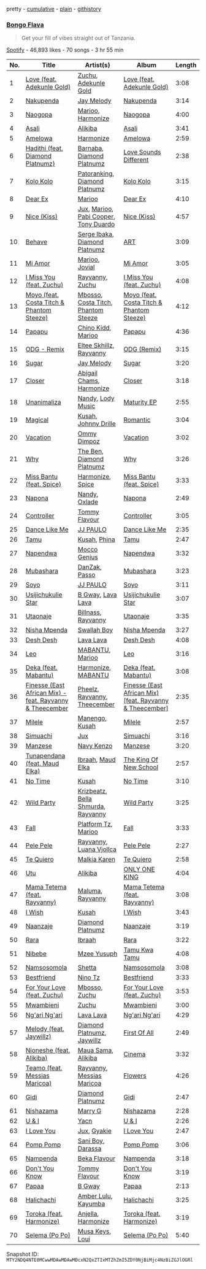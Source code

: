 pretty - [cumulative](/playlists/cumulative/37i9dQZF1DX3EbcelyrZPd.md) - [plain](/playlists/plain/37i9dQZF1DX3EbcelyrZPd) - [githistory](https://github.githistory.xyz/mackorone/spotify-playlist-archive/blob/main/playlists/plain/37i9dQZF1DX3EbcelyrZPd)

### [Bongo Flava](https://open.spotify.com/playlist/37i9dQZF1DX3EbcelyrZPd)

> Get your fill of vibes straight out of Tanzania.

[Spotify](https://open.spotify.com/user/spotify) - 46,893 likes - 70 songs - 3 hr 55 min

| No. | Title | Artist(s) | Album | Length |
|---|---|---|---|---|
| 1 | [Love \(feat\. Adekunle Gold\)](https://open.spotify.com/track/6bNPaXLR7BRZbg28hNgiBi) | [Zuchu](https://open.spotify.com/artist/6LzSS8yBk2YQpAvQxzOu0M), [Adekunle Gold](https://open.spotify.com/artist/2IK173RXLiCSQ8fhDlAb3s) | [Love \(feat\. Adekunle Gold\)](https://open.spotify.com/album/44zzNErcfsYL8RYQaQ8uEw) | 3:08 |
| 2 | [Nakupenda](https://open.spotify.com/track/3TlutO6C5h7LgLcH0X8GMc) | [Jay Melody](https://open.spotify.com/artist/58JfjeSwt2vRDspRRp1b70) | [Nakupenda](https://open.spotify.com/album/0rupjiEp0TDMmvIx5nmTzN) | 3:14 |
| 3 | [Naogopa](https://open.spotify.com/track/7dpCzGxbcTzSL3j6mKdSuG) | [Marioo](https://open.spotify.com/artist/4ZTqTkO2kj1doQrbqQ5KEe), [Harmonize](https://open.spotify.com/artist/1eCaedusgydlcn69blHOvL) | [Naogopa](https://open.spotify.com/album/0YkcJmRaaQwGjs5BPoQaP5) | 4:00 |
| 4 | [Asali](https://open.spotify.com/track/6zOkUcfqRYE6vc1iIa2KtB) | [Alikiba](https://open.spotify.com/artist/2nGoKcLdXktxEXvMdTDsIT) | [Asali](https://open.spotify.com/album/1949QLHsnthywLL5n79tAz) | 3:41 |
| 5 | [Amelowa](https://open.spotify.com/track/2EiGkSOY6o01g9gDm1lrzk) | [Harmonize](https://open.spotify.com/artist/1eCaedusgydlcn69blHOvL) | [Amelowa](https://open.spotify.com/album/0cb7S8oT18YIVZDoiqlytV) | 2:59 |
| 6 | [Hadithi \(feat\. Diamond Platnumz\)](https://open.spotify.com/track/5TrEBfukZOp890EY750Ktn) | [Barnaba](https://open.spotify.com/artist/3ICwBdKVyEdVqFqZX0BAks), [Diamond Platnumz](https://open.spotify.com/artist/3cAisWS37sGCCtRgWfvrod) | [Love Sounds Different](https://open.spotify.com/album/7uUGjipQKNBau0C3KASL56) | 2:38 |
| 7 | [Kolo Kolo](https://open.spotify.com/track/2RnkJgwCzgvQU3MUysO1fG) | [Patoranking](https://open.spotify.com/artist/2hKQc001G7ggs3ZyxMdkGq), [Diamond Platnumz](https://open.spotify.com/artist/3cAisWS37sGCCtRgWfvrod) | [Kolo Kolo](https://open.spotify.com/album/6o46JSSqZAcJSma0j37t4u) | 3:15 |
| 8 | [Dear Ex](https://open.spotify.com/track/3aZTvjlq5maf7UF61SVlEF) | [Marioo](https://open.spotify.com/artist/4ZTqTkO2kj1doQrbqQ5KEe) | [Dear Ex](https://open.spotify.com/album/64gX9zSmA9yb7wvWsl1ebI) | 4:10 |
| 9 | [Nice \(Kiss\)](https://open.spotify.com/track/2FPOpkUFjQBzJVxK8zF2DA) | [Jux](https://open.spotify.com/artist/2ZLAPSgdMTOcovno5mGBZW), [Marioo](https://open.spotify.com/artist/4ZTqTkO2kj1doQrbqQ5KEe), [Pabi Cooper](https://open.spotify.com/artist/6EG9v86LsCoq5HS4Jj1zCQ), [Tony Duardo](https://open.spotify.com/artist/6qF0eiWwQF073J1MuVFs5z) | [Nice \(Kiss\)](https://open.spotify.com/album/1c92y23VH1pBjyR4LOhJQm) | 4:57 |
| 10 | [Behave](https://open.spotify.com/track/0evM3jWXDHZD7myeqqPuGf) | [Serge Ibaka](https://open.spotify.com/artist/4fDx6CTJ4KWhnAg6TvwmWe), [Diamond Platnumz](https://open.spotify.com/artist/3cAisWS37sGCCtRgWfvrod) | [ART](https://open.spotify.com/album/2UGjMioVdRsPg1lvm6dQnW) | 3:09 |
| 11 | [Mi Amor](https://open.spotify.com/track/0bk32GtgvGAgaShB0Hj5oV) | [Marioo](https://open.spotify.com/artist/4ZTqTkO2kj1doQrbqQ5KEe), [Jovial](https://open.spotify.com/artist/0byBbjjMnPnPDMosIzKHO4) | [Mi Amor](https://open.spotify.com/album/5XWqrMOMNhND3bpeSHxjYm) | 3:05 |
| 12 | [I Miss You \(feat\. Zuchu\)](https://open.spotify.com/track/48jlHKY7uwSlqsTf1dnhsw) | [Rayvanny](https://open.spotify.com/artist/7G9dCn1mqomAa0ucJoBm6J), [Zuchu](https://open.spotify.com/artist/6LzSS8yBk2YQpAvQxzOu0M) | [I Miss You \(feat\. Zuchu\)](https://open.spotify.com/album/1aqHzgNXXU3fuvrc2MRDBD) | 4:08 |
| 13 | [Moyo \(feat\. Costa Titch & Phantom Steeze\)](https://open.spotify.com/track/7ekrjUWevBEalqmms6kM3K) | [Mbosso](https://open.spotify.com/artist/2aD5NzVGvpZmoMKu07M6Sa), [Costa Titch](https://open.spotify.com/artist/5IaDEj02UeuU9YQSunGWgG), [Phantom Steeze](https://open.spotify.com/artist/02XiDOg93e5rFwmPoc7O6S) | [Moyo \(feat\. Costa Titch & Phantom Steeze\)](https://open.spotify.com/album/12PHIJ7XJEjiclcDuljOtE) | 4:12 |
| 14 | [Papapu](https://open.spotify.com/track/6kEvmo6uQopt9H1qacjSTx) | [Chino Kidd](https://open.spotify.com/artist/2EuodBUTVs5DBUkauhlsnm), [Marioo](https://open.spotify.com/artist/4ZTqTkO2kj1doQrbqQ5KEe) | [Papapu](https://open.spotify.com/album/5vdqcmLs5OOvJzv0vilk09) | 4:36 |
| 15 | [ODG \- Remix](https://open.spotify.com/track/3BqDMZ9MxSaoXe3zuVIKuR) | [Eltee Skhillz](https://open.spotify.com/artist/2TaztBC0I5tyAKvuFvVoTT), [Rayvanny](https://open.spotify.com/artist/7G9dCn1mqomAa0ucJoBm6J) | [ODG \(Remix\)](https://open.spotify.com/album/6vh28C9UkOKgW8K1KQ5Q2M) | 3:15 |
| 16 | [Sugar](https://open.spotify.com/track/2lhslrjGZOgYfZI0OI4kT2) | [Jay Melody](https://open.spotify.com/artist/58JfjeSwt2vRDspRRp1b70) | [Sugar](https://open.spotify.com/album/0tQvHv3J5vXMHBMa42vj9u) | 3:20 |
| 17 | [Closer](https://open.spotify.com/track/4tcINUMLwOk74IJqeoTv8W) | [Abigail Chams](https://open.spotify.com/artist/3jFSzxz2HWuQ7fDishuCE8), [Harmonize](https://open.spotify.com/artist/1eCaedusgydlcn69blHOvL) | [Closer](https://open.spotify.com/album/0w6C76lbJGFdiKQlwfYNPm) | 3:18 |
| 18 | [Unanimaliza](https://open.spotify.com/track/67F4XuZS8JXs8t5UZBjEFg) | [Nandy](https://open.spotify.com/artist/2YfO4GV7JrFSXyfEoa5id3), [Lody Music](https://open.spotify.com/artist/74V5EGZx8m1D9pAErk5TEz) | [Maturity EP](https://open.spotify.com/album/55GR8hOcCxxiWApDdURREq) | 2:55 |
| 19 | [Magical](https://open.spotify.com/track/48vs5A0PgEI38s6r92lwsC) | [Kusah](https://open.spotify.com/artist/260q55nLIeMDgpXiUJYTRK), [Johnny Drille](https://open.spotify.com/artist/4f8vvLN5Rt3WszqOqVR9e9) | [Romantic](https://open.spotify.com/album/2zeZk35J1bMoXDhpsxrSxq) | 3:04 |
| 20 | [Vacation](https://open.spotify.com/track/6gODHGgWyNxfg4oiHf3zDw) | [Ommy Dimpoz](https://open.spotify.com/artist/3xf0XXmoiUgVVyZBYYjpt6) | [Vacation](https://open.spotify.com/album/3BhNvnIYdTtYBfTQsxBb7F) | 3:02 |
| 21 | [Why](https://open.spotify.com/track/6TlZkvGTKWJXtYUx4XGCyv) | [The Ben](https://open.spotify.com/artist/71jxVM5UsQTnPa9DpkK21E), [Diamond Platnumz](https://open.spotify.com/artist/3cAisWS37sGCCtRgWfvrod) | [Why](https://open.spotify.com/album/4qdyzWegDBzlnPfl0FmBaB) | 3:26 |
| 22 | [Miss Bantu \(feat\. Spice\)](https://open.spotify.com/track/25G0isuPtzCqMWDPm99yPS) | [Harmonize](https://open.spotify.com/artist/1eCaedusgydlcn69blHOvL), [Spice](https://open.spotify.com/artist/0wEvWMQRqaXcgnrZv6KtyL) | [Miss Bantu \(feat\. Spice\)](https://open.spotify.com/album/3MUrDQrZLAlpUPniQ63wwZ) | 3:33 |
| 23 | [Napona](https://open.spotify.com/track/0vqWa6py4X96uFeaue6DKv) | [Nandy](https://open.spotify.com/artist/2YfO4GV7JrFSXyfEoa5id3), [Oxlade](https://open.spotify.com/artist/3WTrdbZU99dgTtt3ZkyamT) | [Napona](https://open.spotify.com/album/2g6WReKqmaMix2XTl58AI6) | 2:49 |
| 24 | [Controller](https://open.spotify.com/track/4Bpkbim8Fxw8dSdqVFgzbX) | [Tommy Flavour](https://open.spotify.com/artist/71Jz2mbUErvv3YnRSLJTAu) | [Controller](https://open.spotify.com/album/07kcDlbjoCj3aFEw63CDA2) | 3:05 |
| 25 | [Dance Like Me](https://open.spotify.com/track/4rJCdNRUWkJKtOUR9veXZx) | [JJ PAULO](https://open.spotify.com/artist/6qz66TzT4aoNkudjDofqfm) | [Dance Like Me](https://open.spotify.com/album/72ibFZIXbhyXZzceHRqpC3) | 2:35 |
| 26 | [Tamu](https://open.spotify.com/track/1RQIkjqlcOedo5V3XuVz4p) | [Kusah](https://open.spotify.com/artist/260q55nLIeMDgpXiUJYTRK), [Phina](https://open.spotify.com/artist/0P8iG03KHWTtOIcGUtBZGx) | [Tamu](https://open.spotify.com/album/2ECJ66uDhZZ1N7PFPMjblN) | 2:47 |
| 27 | [Napendwa](https://open.spotify.com/track/3u6R15tCAq3raSJlIuTorR) | [Mocco Genius](https://open.spotify.com/artist/0qR7Js4rYymyutq0Sh8Fz9) | [Napendwa](https://open.spotify.com/album/5xrpONTifEME2SshnJEjkZ) | 3:32 |
| 28 | [Mubashara](https://open.spotify.com/track/0LJfViJHjkkqRmgo8cR5bs) | [DanZak](https://open.spotify.com/artist/3oNTjRNQ7IUHGKa5lF6Pbo), [Passo](https://open.spotify.com/artist/5LnngmOaUBviZk4qfJGNAr) | [Mubashara](https://open.spotify.com/album/3hvddaiwUCYM1VWMg15TY9) | 3:23 |
| 29 | [Soyo](https://open.spotify.com/track/4N71F66XSVP9vwWzoUpKAl) | [JJ PAULO](https://open.spotify.com/artist/6qz66TzT4aoNkudjDofqfm) | [Soyo](https://open.spotify.com/album/3BwwEwhCb7mOkNLQ8qe5xK) | 3:11 |
| 30 | [Usijichukulie Star](https://open.spotify.com/track/6hisHwCinS4fPRNAzYmrVk) | [B Gway](https://open.spotify.com/artist/2McpxRWbFB0yp0zsh38XOZ), [Lava Lava](https://open.spotify.com/artist/2cL2c9xC1XYPHP9HkToTkd) | [Usijichukulie Star](https://open.spotify.com/album/0Bp8t9wTlO14CgYfmXJsZY) | 3:07 |
| 31 | [Utaonaje](https://open.spotify.com/track/7imIaiILBsQDjBjs9RB9rb) | [Billnass](https://open.spotify.com/artist/2M65k1sV0TdWJxtHBR4YI4), [Rayvanny](https://open.spotify.com/artist/7G9dCn1mqomAa0ucJoBm6J) | [Utaonaje](https://open.spotify.com/album/10vwqg8nJonBXhv0jF9zZv) | 3:35 |
| 32 | [Nisha Mpenda](https://open.spotify.com/track/1UQfdQIYiu4Ogj7SOWBTJf) | [Swallah Boy](https://open.spotify.com/artist/28zsrbRGqavxYLzkVF03cX) | [Nisha Mpenda](https://open.spotify.com/album/0OzmP1AOTb9zZPHsr4mvm8) | 3:27 |
| 33 | [Desh Desh](https://open.spotify.com/track/1ZDuaLvkiFkpsdY588XgO1) | [Lava Lava](https://open.spotify.com/artist/2cL2c9xC1XYPHP9HkToTkd) | [Desh Desh](https://open.spotify.com/album/5TeobdTGGuqEeAJVmFMAe8) | 4:08 |
| 34 | [Leo](https://open.spotify.com/track/03kUovuwKyc4vneZJke4EO) | [MABANTU](https://open.spotify.com/artist/41d5wDbsNkjpFaRI7jUHl8), [Marioo](https://open.spotify.com/artist/4ZTqTkO2kj1doQrbqQ5KEe) | [Leo](https://open.spotify.com/album/2tIr3KswVQIL39OQgOaqqo) | 3:16 |
| 35 | [Deka \(feat\. Mabantu\)](https://open.spotify.com/track/7KjPkecOPSbOakRrlrfbZF) | [Harmonize](https://open.spotify.com/artist/1eCaedusgydlcn69blHOvL), [MABANTU](https://open.spotify.com/artist/41d5wDbsNkjpFaRI7jUHl8) | [Deka \(feat\. Mabantu\)](https://open.spotify.com/album/4hp2roWquO9nf8LZL8qF5m) | 3:08 |
| 36 | [Finesse \(East African Mix\) \- feat\. Rayvanny & Theecember](https://open.spotify.com/track/1mKt6MgYyZv6h8aTxX4ng8) | [Pheelz](https://open.spotify.com/artist/5Jv1MsZBh0sqokFq7pU8Xg), [Rayvanny](https://open.spotify.com/artist/7G9dCn1mqomAa0ucJoBm6J), [Theecember](https://open.spotify.com/artist/0rzJVsg2Vmtvh9yBrPB2fs) | [Finesse \(East African Mix\) \[feat\. Rayvanny & Theecember\]](https://open.spotify.com/album/1eo8bkskV4VPzTLvKidTbE) | 2:35 |
| 37 | [Milele](https://open.spotify.com/track/3vArI20yjxyaVepSKiaUml) | [Manengo](https://open.spotify.com/artist/340oRLVQms0ZR6ijh6mFGS), [Kusah](https://open.spotify.com/artist/260q55nLIeMDgpXiUJYTRK) | [Milele](https://open.spotify.com/album/4wIHp3uNOmvSxsmquGOqe7) | 2:57 |
| 38 | [Simuachi](https://open.spotify.com/track/7JYv26TNZe13Uqyv0yXPv2) | [Jux](https://open.spotify.com/artist/2ZLAPSgdMTOcovno5mGBZW) | [Simuachi](https://open.spotify.com/album/7FD2xZiU0uSv12RfbpD0BC) | 3:16 |
| 39 | [Manzese](https://open.spotify.com/track/3YShLver8yW2GFaVyyo53s) | [Navy Kenzo](https://open.spotify.com/artist/7oHH7jM5KdlCLHjr3OshQx) | [Manzese](https://open.spotify.com/album/5Q7GATwyhV0GGRS9uA6HPo) | 3:20 |
| 40 | [Tunapendana \(feat\. Maud Elka\)](https://open.spotify.com/track/2rwU0kvCkwejnSy3TGhRDS) | [Ibraah](https://open.spotify.com/artist/0Dxcbz9hjyAdLULzwZcxWe), [Maud Elka](https://open.spotify.com/artist/2U3zSgyMqytkWn9ZmX94ZR) | [The King Of New School](https://open.spotify.com/album/5yAlMOYeLIEerxJyCbJEtu) | 2:57 |
| 41 | [No Time](https://open.spotify.com/track/6KVESuAVZDmmMqGVLgPW2P) | [Kusah](https://open.spotify.com/artist/260q55nLIeMDgpXiUJYTRK) | [No Time](https://open.spotify.com/album/3zr51b8usrlLH6dLM3Gj70) | 3:10 |
| 42 | [Wild Party](https://open.spotify.com/track/1MPE4zErPnH2kCF5oqUO0q) | [Krizbeatz](https://open.spotify.com/artist/5ecA37waug3nQ8hqfz6IlT), [Bella Shmurda](https://open.spotify.com/artist/7kK5badbqOjd8WlT2XWMeM), [Rayvanny](https://open.spotify.com/artist/7G9dCn1mqomAa0ucJoBm6J) | [Wild Party](https://open.spotify.com/album/6nSCa4VbVgAHdTrZee4vdQ) | 3:25 |
| 43 | [Fall](https://open.spotify.com/track/6JZemVPI8dX5M6is4gayPK) | [Platform Tz](https://open.spotify.com/artist/6b4FmhYEMo14E648KMF8Md), [Marioo](https://open.spotify.com/artist/4ZTqTkO2kj1doQrbqQ5KEe) | [Fall](https://open.spotify.com/album/6BnPu8dEH5XY5DJY1B0xef) | 3:33 |
| 44 | [Pele Pele](https://open.spotify.com/track/3jlFv5sxExswhKsgOKVay0) | [Rayvanny](https://open.spotify.com/artist/7G9dCn1mqomAa0ucJoBm6J), [Luana Vjollca](https://open.spotify.com/artist/2pF2CPS9lzI3U0ABZk6ZBy) | [Pele Pele](https://open.spotify.com/album/0spgH5Pa0eR3hBH9zotjek) | 2:27 |
| 45 | [Te Quiero](https://open.spotify.com/track/420JxzIQL7fiH7hAAJAvsk) | [Malkia Karen](https://open.spotify.com/artist/7b06gok59Tl7xADRHWKpnr) | [Te Quiero](https://open.spotify.com/album/28I2Cswf6Ha0dOd6Yer1Ef) | 2:58 |
| 46 | [Utu](https://open.spotify.com/track/6mzsCUtAl9yXzRQTbToJ57) | [Alikiba](https://open.spotify.com/artist/2nGoKcLdXktxEXvMdTDsIT) | [ONLY ONE KING](https://open.spotify.com/album/0u649Gff5qgywplGmwA74P) | 4:04 |
| 47 | [Mama Tetema \(feat\. Rayvanny\)](https://open.spotify.com/track/0nuTnOboL7Zaaqm76CQHEk) | [Maluma](https://open.spotify.com/artist/1r4hJ1h58CWwUQe3MxPuau), [Rayvanny](https://open.spotify.com/artist/7G9dCn1mqomAa0ucJoBm6J) | [Mama Tetema \(feat\. Rayvanny\)](https://open.spotify.com/album/05Qli4IZBlwPnBHcMdmF0z) | 3:08 |
| 48 | [I Wish](https://open.spotify.com/track/4GIfPrNdScX8VS7uL931G4) | [Kusah](https://open.spotify.com/artist/260q55nLIeMDgpXiUJYTRK) | [I Wish](https://open.spotify.com/album/3PHJ72Y8qHslPZ6gPIkj8V) | 3:43 |
| 49 | [Naanzaje](https://open.spotify.com/track/0ryJsVr3xjiaZdnCPrk9zK) | [Diamond Platnumz](https://open.spotify.com/artist/3cAisWS37sGCCtRgWfvrod) | [Naanzaje](https://open.spotify.com/album/2PtTNJNz9aIkxIYPXPgYnD) | 3:19 |
| 50 | [Rara](https://open.spotify.com/track/7bcYejtryMBwpWehedwsse) | [Ibraah](https://open.spotify.com/artist/0Dxcbz9hjyAdLULzwZcxWe) | [Rara](https://open.spotify.com/album/3rdA7AosUizjDVtRQUREUK) | 3:22 |
| 51 | [Nibebe](https://open.spotify.com/track/0wAeptB1IYnjfmU4yP6Mxn) | [Mzee Yusuph](https://open.spotify.com/artist/1JyYRDJWdQMECFjJGWjMqm) | [Tamu Kwa Tamu](https://open.spotify.com/album/0VYGQMTaK2E8l8lWresCxq) | 4:08 |
| 52 | [Namsosomola](https://open.spotify.com/track/3fXb1cxpNEsaQPRZDMmB2U) | [Shetta](https://open.spotify.com/artist/1UaXKMZaYJipBoWQS9XdCT) | [Namsosomola](https://open.spotify.com/album/33uT8tBAbDxnOH12LdoVyV) | 3:08 |
| 53 | [Bestfriend](https://open.spotify.com/track/71VfgEoTxsvCM6t3ezM4O4) | [Nino Tz](https://open.spotify.com/artist/3LTyFY0h2skH9h7Us2kGEn) | [Bestfriend](https://open.spotify.com/album/1yAjYmx4h0wcZkQYXPHnnh) | 3:33 |
| 54 | [For Your Love \(feat\. Zuchu\)](https://open.spotify.com/track/1J6P9Dt1Ab8ZQTzWbDW8es) | [Mbosso](https://open.spotify.com/artist/2aD5NzVGvpZmoMKu07M6Sa), [Zuchu](https://open.spotify.com/artist/6LzSS8yBk2YQpAvQxzOu0M) | [For Your Love \(feat\. Zuchu\)](https://open.spotify.com/album/0HD9bj3s370MOajfNWvzvx) | 3:53 |
| 55 | [Mwambieni](https://open.spotify.com/track/0RHpqRNqC51Jb3BFvRjhB9) | [Zuchu](https://open.spotify.com/artist/6LzSS8yBk2YQpAvQxzOu0M) | [Mwambieni](https://open.spotify.com/album/5KWJSzOB7rysi3VT90lTAJ) | 3:00 |
| 56 | [Ng'ari Ng'ari](https://open.spotify.com/track/6a2bPw2tY0yTAsFUQqdccf) | [Lava Lava](https://open.spotify.com/artist/2cL2c9xC1XYPHP9HkToTkd) | [Ng'ari Ng'ari](https://open.spotify.com/album/2OkhAnQxJPqgebWQwFHdC4) | 4:29 |
| 57 | [Melody \(feat\. Jaywillz\)](https://open.spotify.com/track/5c9ZCWYpUEiT00SxM1WhJI) | [Diamond Platnumz](https://open.spotify.com/artist/3cAisWS37sGCCtRgWfvrod), [Jaywillz](https://open.spotify.com/artist/0eYIT8bKfvhhDHFH1A0rxk) | [First Of All](https://open.spotify.com/album/6v6K6mV2H1PcOTs0KfJkBx) | 2:49 |
| 58 | [Nioneshe \(feat\. Alikiba\)](https://open.spotify.com/track/6oLjaEGYQzinmglh4IwqIt) | [Maua Sama](https://open.spotify.com/artist/5U8jnk47jb3p6wCtb6SgS2), [Alikiba](https://open.spotify.com/artist/2nGoKcLdXktxEXvMdTDsIT) | [Cinema](https://open.spotify.com/album/5Qe5uxTUw3myubH9pH2mAK) | 3:32 |
| 59 | [Teamo \(feat\. Messias Maricoa\)](https://open.spotify.com/track/2wuJk9kUdm3Z8dobXgpzyf) | [Rayvanny](https://open.spotify.com/artist/7G9dCn1mqomAa0ucJoBm6J), [Messias Maricoa](https://open.spotify.com/artist/2nGm3BYzGAxkIuptvhRD99) | [Flowers](https://open.spotify.com/album/1yYgqZbQEi9NdfrGg364bW) | 4:26 |
| 60 | [Gidi](https://open.spotify.com/track/06bEwGenmg6cgbfDj6Jw7F) | [Diamond Platnumz](https://open.spotify.com/artist/3cAisWS37sGCCtRgWfvrod) | [Gidi](https://open.spotify.com/album/5sN7Aqocqc5gQ3p3vYVYQt) | 2:47 |
| 61 | [Nishazama](https://open.spotify.com/track/3fG8h0OYj0mcPr1pY4a3xm) | [Marry G](https://open.spotify.com/artist/4a2pfrraFdyyLThW3OECWb) | [Nishazama](https://open.spotify.com/album/0aN6E9LOov8eZ6daNph6Sc) | 2:28 |
| 62 | [U & I](https://open.spotify.com/track/7eC2CHUQLTUCMoM4TJWlWS) | [Yacn](https://open.spotify.com/artist/1GJs903cqCxvcxyLoKTeDH) | [U & I](https://open.spotify.com/album/5w7M7I2kIAO2wkmjfQl9kh) | 2:26 |
| 63 | [I Love You](https://open.spotify.com/track/431exPjnaorQQS0J9S8cN6) | [Jux](https://open.spotify.com/artist/2ZLAPSgdMTOcovno5mGBZW), [Gyakie](https://open.spotify.com/artist/1zO1FWFxxNUCqUuGATxZQZ) | [I Love You](https://open.spotify.com/album/2IFf1dEQFwXSil0IPksTSF) | 2:47 |
| 64 | [Pomp Pomp](https://open.spotify.com/track/7c80qxudZjhs4niCgOi0Gi) | [Sani Boy](https://open.spotify.com/artist/7koc9wMjyVw3KNLwc6bSKb), [Darassa](https://open.spotify.com/artist/34iDTihXiyRsnPa8dCF05a) | [Pomp Pomp](https://open.spotify.com/album/2VgxfRdeb2X6nihfFXMhrM) | 3:06 |
| 65 | [Nampenda](https://open.spotify.com/track/3OV9LcFiJZn4CMulAiPoGP) | [Beka Flavour](https://open.spotify.com/artist/6jETz99dtLj1EgPF1C3xvU) | [Nampenda](https://open.spotify.com/album/0N3ZA8EsUB5qBk2cJUxpx8) | 3:18 |
| 66 | [Don't You Know](https://open.spotify.com/track/1XPpKdRjnNNsXZcYg7Krwg) | [Tommy Flavour](https://open.spotify.com/artist/71Jz2mbUErvv3YnRSLJTAu) | [Don't You Know](https://open.spotify.com/album/3iMtRORC74LGs0pm4AewFB) | 3:19 |
| 67 | [Papaa](https://open.spotify.com/track/06MXbcZxZqPJPcFHaQLmkL) | [B Gway](https://open.spotify.com/artist/2McpxRWbFB0yp0zsh38XOZ) | [Papaa](https://open.spotify.com/album/77qytTZiJTwHdJTfANVsrk) | 2:13 |
| 68 | [Halichachi](https://open.spotify.com/track/6SWpURhRKx8IN6IXzCSV2S) | [Amber Lulu](https://open.spotify.com/artist/7eaEAJe6zgz9QVfEEP3dUg), [Kayumba](https://open.spotify.com/artist/1HzG2aC1CemHeowaRUeahk) | [Halichachi](https://open.spotify.com/album/5Uz3x5jAmxJuUQBDEFLhvb) | 3:25 |
| 69 | [Toroka \(feat\. Harmonize\)](https://open.spotify.com/track/31MN3z8m1u2fcd5q1zWrV2) | [Anjella](https://open.spotify.com/artist/1lcK1UQbscJsiUpPC69kls), [Harmonize](https://open.spotify.com/artist/64GTboisPoAt7HLgXLB6Yk) | [Toroka \(feat\. Harmonize\)](https://open.spotify.com/album/4h0DfQ52UCckHUf4khRyGX) | 3:19 |
| 70 | [Selema \(Po Po\)](https://open.spotify.com/track/1bnWGzdaZw0FPZddeGk9yv) | [Musa Keys](https://open.spotify.com/artist/414pDI8Y502owCbg7U6Skf), [Loui](https://open.spotify.com/artist/53SBWd8nuUmKxJPS9quQi5) | [Selema \(Po Po\)](https://open.spotify.com/album/4EdPLVn4ZEZeRLkEw8ikiR) | 5:40 |

Snapshot ID: `MTY2NDQ4NTE0MCwwMDAwMDAwMDcxN2QxZTIxMTZhZmI5ZDY0NjBiMjc4NzBiZGJlOGRl`
